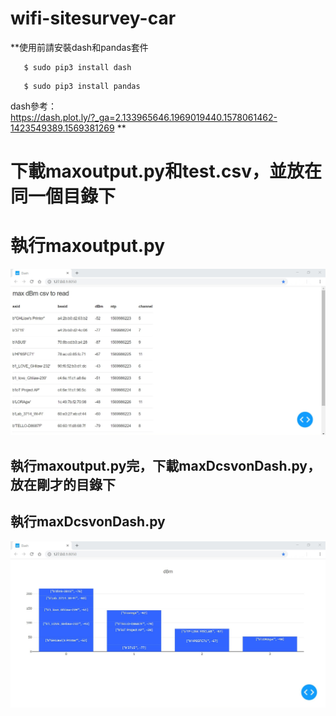 # wifi-sitesurvey-car #

**使用前請安裝dash和pandas套件  
```
   $ sudo pip3 install dash
```
```
   $ sudo pip3 install pandas
```
dash參考：  
https://dash.plot.ly/?_ga=2.133965646.1969019440.1578061462-1423549389.1569381269 **

# 下載maxoutput.py和test.csv，並放在同一個目錄下 <h1> 執行maxoutput.py
  ![image](https://github.com/Guardian0/wifi-sitesurvey-car/blob/master/maxoutput.png)
  
## 執行maxoutput.py完，下載maxDcsvonDash.py，放在剛才的目錄下 <h2> 執行maxDcsvonDash.py
![image](https://github.com/Guardian0/wifi-sitesurvey-car/blob/master/image.jpg)
